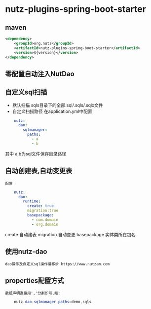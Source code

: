 # nutz-plugins-spring-boot-starter
## maven

``` xml
<dependency>
	<groupId>org.nutz</groupId>
	<artifactId>nutz-plugins-spring-boot-starter</artifactId>
	<version>${version}</version>
</dependency>
```

## 零配置自动注入NutDao
## 自定义sql扫描
+ 默认扫描 sqls目录下的全部.sql/.sqls/.sqlx文件
+ 自定义扫描路径 在application.yml中配置
``` yml
    nutz: 
      dao: 
        sqlmanager:
          paths:
            - a
            - b
```
其中 a,b为sql文件保存目录路径

## 自动创建表,自动变更表
    配置
``` yml
    nutz: 
      dao: 
        runtime:
          create: true
          migration:true
          basepackage: 
            - com.domain
            - org.domain
```
create 自动建表
migration 自动变更
basepackage 实体类所在包名

## 使用nutz-dao
    dao操作及自定义sql操作请移步 https://www.nutzam.com
    
## properties配置方式
    数组声明直接用','分割即可,如:
``` java
    nutz.dao.sqlmanager.paths=demo,sqls
```




